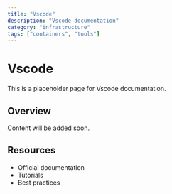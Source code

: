```yaml
---
title: "Vscode"
description: "Vscode documentation"
category: "infrastructure"
tags: ["containers", "tools"]
---
```


# Vscode

This is a placeholder page for Vscode documentation.

## Overview

Content will be added soon.

## Resources

- Official documentation
- Tutorials
- Best practices
